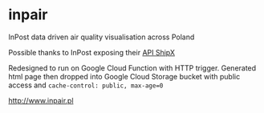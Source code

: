# inpair

InPost data driven air quality visualisation across Poland

Possible thanks to InPost exposing their [API ShipX](https://dokumentacja-inpost.atlassian.net/wiki/spaces/PL/pages/622754/API+ShipX)

Redesigned to run on Google Cloud Function with HTTP trigger. Generated html page then dropped into Google Cloud Storage bucket with public access and `cache-control: public, max-age=0`

http://www.inpair.pl
